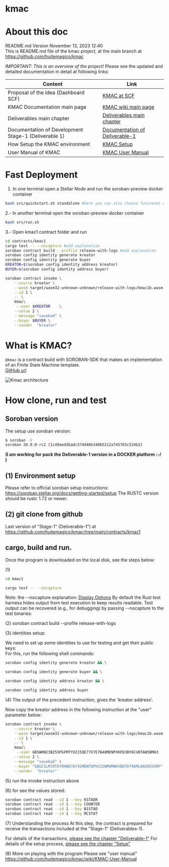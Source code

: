 # kmac
# About this doc 
README.md Version November 13, 2023 12:40<br />
This is README.md file of the kmac project, at the main branch at https://github.com/huitemagico/kmac

 *IMPORTANT: This is an overview of the project!*
Please see the updated and detailed documentation in detail at following links:

| Content| Link |
| --- | --- |
| Proposal of the idea (Dashboard SCF)| [KMAC at SCF](https://dashboard.communityfund.stellar.org/scfawards/scf-20/panelreview/suggestion/103) |
| KMAC Documentation main page| [KMAC wiki main page](https://github.com/huitemagico/kmac/wiki) |
| Deliverables main chapter| [Deliverables main chapter ](https://github.com/huitemagico/kmac/wiki#deliverables) |
| Documentation of Development Stage-1 (Deliverable 1) | [Documentation of Deliverable-1](https://github.com/huitemagico/kmac/wiki/KMAC-Deliverable-1) |
| How Setup the KMAC environment  | [KMAC Setup](https://github.com/huitemagico/kmac/wiki/KMAC-Setup) |
| User Manual of KMAC| [KMAC User Manual](https://github.com/huitemagico/kmac/wiki/KMAC-User-Manual) |

# Fast Deployment
1. In one terminal open a Stellar Node and run the soroban-preview docker container
```bash
bash src/quickstart.sh standalone #here you can also choose futurenet or testnet
```

2.- In another terminal open the soroban-preview docker container
```bash
bash src/run.sh
```
3.- Open kmac1 contract folder and run
```bash
cd contracts/kmac1
cargo test -- --nocapture #add explanation
soroban contract build --profile release-with-logs #add explanation
soroban config identity generate kreator
soroban config identity generate buyer
KREATOR=$(soroban config identity address kreator)
BUYER=$(soroban config identity address buyer)
```

```bash
soroban contract invoke \
    --source kreator \
    --wasm target/wasm32-unknown-unknown/release-with-logs/kmac1b.wasm \
    --id 1 \
    -- \
    kmac\
     --user $KREATOR    \
    --value 2 \
    --message "savekad" \
    --buyer $BUYER \
    --sender  "kreator"
```


# What is KMAC?
`@kmac` is a contract build with SOROBAN-SDK that makes an  implementation of an Finite State Machine template. <br />
[GitHub url](https://github.com/huitemagico/kmac)

![Kmac architecture](pictures/kmac03.vpd.png)

 
# How clone, run and test 

## Soroban version
The setup use soroban version: 
```bash
$ soroban -V
soroban 20.0.0-rc2 (1c49aed3badc374d46b340b5212a745703c524b2)
```
 **(I am working for pack the Deliverable-1 version in a DOCKER platform :-/ )**


## (1) Environment setup 

 Please refer to official soroban setup instructions: https://soroban.stellar.org/docs/getting-started/setup
 The RUSTC version should be rustc 1.72 or newer.

## (2) git clone from github 
Last version of "Stage-1" (Deliverable-1") at https://github.com/huitemagico/kmac/tree/main/contracts/kmac1

## cargo, build and run.
Once the program is downloaded on the local disk, see the steps below:

(1)
 ```bash
cd kmac1

cargo test -- --nocapture
 ```
Note: the --nocapture  explanation:
 [Display Options](https://doc.rust-lang.org/cargo/commands/cargo-test.html#display-options)
 By default the Rust test harness hides output from test execution to keep results readable. Test output can be recovered (e.g., for debugging) by passing --nocapture to the test binaries:

(2) soroban contract build --profile release-with-logs

(3) identities setup:

We need to set up some identities to use for testing and get their public keys: <br />
For this, run the following shell commands:
```bash
soroban config identity generate kreator && \

soroban config identity generate buyer && \

soroban config identity address kreator && \

soroban config identity address buyer
```

(4) The output of the precedent instruction, gives the 'kreator address'.
 
Now copy the kreator address in the following instruction at the "user" parameter below:

```bash
soroban contract invoke \
    --source kreator \
    --wasm target/wasm32-unknown-unknown/release-with-logs/kmac1b.wasm \
    --id 1 \
    -- \
    kmac\
     --user GBSWHN23BZS5PGFMTYOZJ5QE77X7E7B4OMENPXKFD3BY6CUOTAW5BMA3     \
    --value 2 \
    --message "savekad" \
    --buyer "GBGC5LMJOTEYRHND7AY3GMDNTQPHJ22WMUMWKVBD7D746MLAN3OGVXRP" \
    --sender  "kreator"
```
(5) run the invoke instruction above

(6) for see the values stored:
```bash
soroban contract read --id 1 --key KSTADR
soroban contract read --id 1 --key COUNTER
soroban contract read --id 1 --key B1STAD
soroban contract read --id 1 --key MCSTAT

```

(7) Understanding the process
At this step, the contract is prepared for receive the transactions included at the "Stage-1" (Deliverables-1).

For details of the transactions, [please see the chapter "Deliverable-1"](https://github.com/huitemagico/kmac/wiki/KMAC-Deliverable-1)
For details of the setup process, [please see the chapter "Setup"](https://github.com/huitemagico/kmac/wiki/KMAC-Setup)

(8) More on playing with the program
Please see "user manual"
https://github.com/huitemagico/kmac/wiki/KMAC-User-Manual

